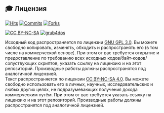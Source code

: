 [License]: //creativecommons.org/licenses/by-nc-sa/4.0/deed.ru

## :mortar_board: Лицензия

[![Hits](https://hits.seeyoufarm.com/api/count/incr/badge.svg?url=docs.h8nor.github.io&icon=coursera.svg&title=hits@docs&count_bg=%232EA44F&title_bg=%23555555&edge_flat=true)](vendor)
[![Commits](https://img.shields.io/github/commit-activity/y/h8nor/docs?style=flat-square&cacheSeconds=3600&logo=git)](../../compare/master@{1year}...master)
[![Forks](https://img.shields.io/github/forks/h8nor/docs?style=flat-square&cacheSeconds=3600&label=Forks&logo=github&link=https://github.com/h8nor/docs/network/members)](../../network/members)

[![CC BY-NC-SA](https://img.shields.io/badge/%09-BY%E2%80%93NC%E2%80%93SA%204.0-gray?style=flat-square&cacheSeconds=3600&logo=creative-commons&logoColor=black&labelColor=silver)](LICENSE)
[![grub4dos](https://img.shields.io/github/downloads/h8nor/docs/grub4dos-0.4.6a-2020-01-12/total?style=flat-square)](../../releases/tag/grub4dos-0.4.6a-2020-01-12)

Исходный код распространяется по лицензии [GNU GPL 3.0]. Вы можете свободно копировать, изменять, 
обходить и распространять его (в том числе на коммерческой основе). При этом от вас требуется открытие 
и предоставление по требованию всех исходных кодов/байт-кодов/сопуствующих скриптов, указать ссылку на 
лицензию и на этот репозиторий. Производные работы должны распространятся под аналогичной лицензией.  
Текст распространяется по лицензии [CC BY-NC-SA 4.0]. Вы можете свободно использовать его в личных, 
научных, исследовательских и любых других целях, не подразумевающих получения дохода коммерческим 
путём. При этом от вас требуется указать ссылку на лицензию и на этот репозиторий. Производные работы 
должны распространятся под аналогичной лицензией. 

[GNU GPL 3.0]: //rusgpl.ru/
[CC BY-NC-SA 4.0]: //creativecommons.org/licenses/by-nc-sa/4.0/legalcode.ru

# 
